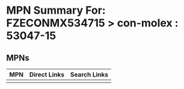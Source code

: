 



# MPN Summary For: FZECONMX534715 > con-molex : 53047-15

## MPNs
  

|MPN|Direct Links|Search Links|
| :--- | :--- | :--- |
||||
